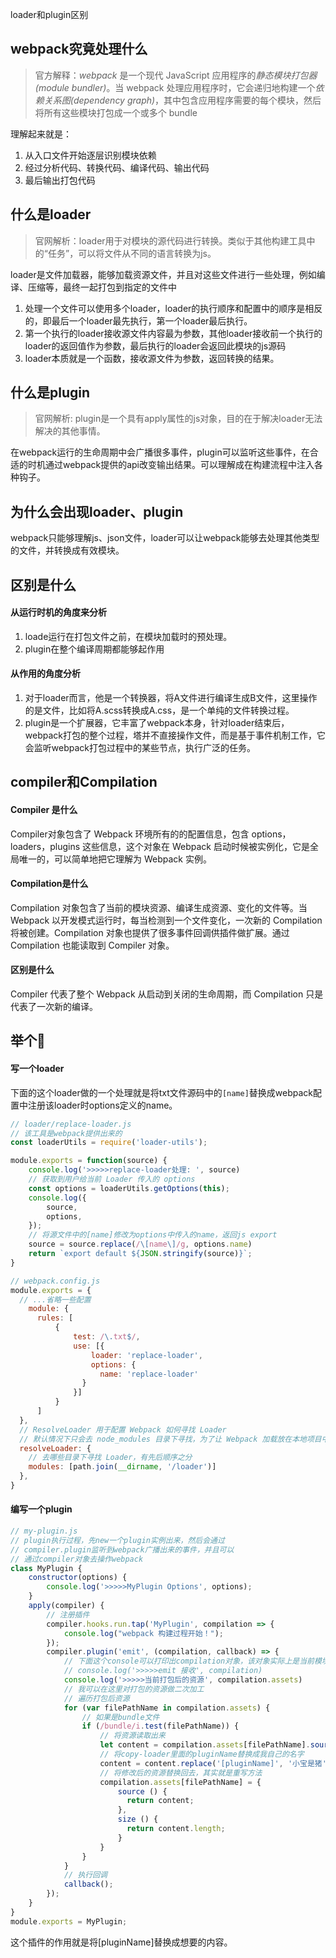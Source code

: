 loader和plugin区别

## webpack究竟处理什么

> 官方解释：*webpack* 是一个现代 JavaScript 应用程序的*静态模块打包器(module bundler)*。当 webpack 处理应用程序时，它会递归地构建一个*依赖关系图(dependency graph)*，其中包含应用程序需要的每个模块，然后将所有这些模块打包成一个或多个 bundle

理解起来就是：

1. 从入口文件开始逐层识别模块依赖
2. 经过分析代码、转换代码、编译代码、输出代码
3. 最后输出打包代码



## 什么是loader

>  官网解析：loader用于对模块的源代码进行转换。类似于其他构建工具中的“任务”，可以将文件从不同的语言转换为js。

loader是文件加载器，能够加载资源文件，并且对这些文件进行一些处理，例如编译、压缩等，最终一起打包到指定的文件中

1. 处理一个文件可以使用多个loader，loader的执行顺序和配置中的顺序是相反的，即最后一个loader最先执行，第一个loader最后执行。
2. 第一个执行的loader接收源文件内容最为参数，其他loader接收前一个执行的loader的返回值作为参数，最后执行的loader会返回此模块的js源码
3. loader本质就是一个函数，接收源文件为参数，返回转换的结果。



## 什么是plugin

>  官网解析: plugin是一个具有apply属性的js对象，目的在于解决loader无法解决的其他事情。

在webpack运行的生命周期中会广播很多事件，plugin可以监听这些事件，在合适的时机通过webpack提供的api改变输出结果。可以理解成在构建流程中注入各种钩子。



## 为什么会出现loader、plugin

webpack只能够理解js、json文件，loader可以让webpack能够去处理其他类型的文件，并转换成有效模块。



## 区别是什么

#### 从运行时机的角度来分析

1. loade运行在打包文件之前，在模块加载时的预处理。
2. plugin在整个编译周期都能够起作用

#### 从作用的角度分析

1. 对于loader而言，他是一个转换器，将A文件进行编译生成B文件，这里操作的是文件，比如将A.scss转换成A.css，是一个单纯的文件转换过程。
2. plugin是一个扩展器，它丰富了webpack本身，针对loader结束后，webpack打包的整个过程，塔并不直接操作文件，而是基于事件机制工作，它会监听webpack打包过程中的某些节点，执行广泛的任务。



## compiler和Compilation

#### Compiler 是什么

Compiler对象包含了 Webpack 环境所有的的配置信息，包含 options，loaders，plugins 这些信息，这个对象在 Webpack 启动时候被实例化，它是全局唯一的，可以简单地把它理解为 Webpack 实例。

#### Compilation是什么

Compilation 对象包含了当前的模块资源、编译生成资源、变化的文件等。当 Webpack 以开发模式运行时，每当检测到一个文件变化，一次新的 Compilation 将被创建。Compilation 对象也提供了很多事件回调供插件做扩展。通过 Compilation 也能读取到 Compiler 对象。

#### 区别是什么

Compiler 代表了整个 Webpack 从启动到关闭的生命周期，而 Compilation 只是代表了一次新的编译。



## 举个🌰

#### 写一个loader

下面的这个loader做的一个处理就是将txt文件源码中的`[name]`替换成webpack配置中注册该loader时options定义的name。

```js
// loader/replace-loader.js
// 该工具是webpack提供出来的
const loaderUtils = require('loader-utils');

module.exports = function(source) {
    console.log('>>>>>replace-loader处理: ', source)
    // 获取到用户给当前 Loader 传入的 options
    const options = loaderUtils.getOptions(this);
    console.log({
        source,
        options,
    });
    // 将源文件中的[name]修改为options中传入的name，返回js export
    source = source.replace(/\[name\]/g, options.name)
    return `export default ${JSON.stringify(source)}`;
}

// webpack.config.js
module.exports = {
  // ...省略一些配置
	module: {
      rules: [
          {
              test: /\.txt$/,
              use: [{
                  loader: 'replace-loader',
                  options: {
                    name: 'replace-loader'
                }
              }]
          }
      ]
  },
  // ResolveLoader 用于配置 Webpack 如何寻找 Loader
  // 默认情况下只会去 node_modules 目录下寻找，为了让 Webpack 加载放在本地项目中的 Loader 需要修改 resolveLoader.modules
  resolveLoader: {
    // 去哪些目录下寻找 Loader，有先后顺序之分
    modules: [path.join(__dirname, '/loader')]
  },
}
```



#### 编写一个plugin

```js
// my-plugin.js
// plugin执行过程，先new一个plugin实例出来，然后会通过
// compiler.plugin监听到webpack广播出来的事件，并且可以
// 通过compiler对象去操作webpack
class MyPlugin {
    constructor(options) {
        console.log('>>>>>MyPlugin Options', options);
    }
    apply(compiler) {
        // 注册插件
        compiler.hooks.run.tap('MyPlugin', compilation => {
            console.log("webpack 构建过程开始！");
        });
        compiler.plugin('emit', (compilation, callback) => {
            // 下面这个console可以打印出compilation对象，该对象实际上是当前模块的资源
            // console.log('>>>>>emit 接收', compilation)
            console.log('>>>>>当前打包后的资源', compilation.assets)
            // 我可以在这里对打包的资源做二次加工
            // 遍历打包后资源
            for (var filePathName in compilation.assets) {
                // 如果是bundle文件
                if (/bundle/i.test(filePathName)) {
                    // 将资源读取出来
                    let content = compilation.assets[filePathName].source() || '';
                    // 将copy-loader里面的pluginName替换成我自己的名字
                    content = content.replace('[pluginName]', '小宝是猪');
                    // 将修改后的资源替换回去，其实就是重写方法
                    compilation.assets[filePathName] = {
                        source () {
                          return content;
                        },
                        size () {
                          return content.length;
                        }
                    }
                }
            }
            // 执行回调
            callback();
        });
    }
}
module.exports = MyPlugin;
```

这个插件的作用就是将[pluginName]替换成想要的内容。

